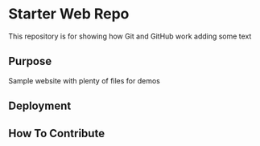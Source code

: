 # Starter Web Repo

This repository is for showing how Git and GitHub work
adding some text
## Purpose

Sample website with plenty of files for demos

## Deployment

## How To Contribute
